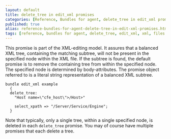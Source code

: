 ```yaml
---
layout: default
title: delete_tree in edit_xml promises
categories: [Reference, Bundles for agent, delete_tree in edit_xml promises]
published: true
alias: reference-bundles-for-agent-delete-tree-in-edit-xml-promises.html
tags: [reference, bundles for agent, delete_tree, edit_xml, xml, files promises, promises]
---
```


This promise is part of the XML-editing model. It assures that a
balanced XML tree, containing the matching subtree, will not be present
in the specified node within the XML file. If the subtree is found, the
default promise is to remove the containing tree from within the
specified node. The specified node is determined by body-attributes. The
promise object referred to is a literal string representation of a
balanced XML subtree.

  

```cf3
bundle edit_xml example
  {
  delete_tree:
    "Host name=\"cfe_host\">/Host>"

    select_xpath => "/Server/Service/Engine";
  }
```

  

Note that typically, only a single tree, within a single specified node,
is deleted in each `delete_tree` promise. You may of course have
multiple promises that each delete a tree.
